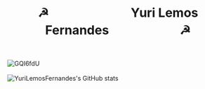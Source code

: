 <h1 align="center"> ☭ㅤㅤㅤㅤㅤㅤㅤ Yuri Lemos Fernandesㅤㅤㅤㅤㅤㅤ ☭</h1> <br>

![GQI6fdU](https://user-images.githubusercontent.com/127331396/223806990-980a1b99-220a-4739-9613-ed6d44d121e8.png) <br><br>
![YuriLemosFernandes's GitHub stats](https://github-readme-stats.vercel.app/api?username=YuriLemosFernandes&show_icons=true&theme=dark&) 

